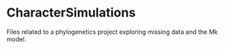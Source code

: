 CharacterSimulations
====================

Files related to a phylogenetics project exploring missing data and the Mk model.
